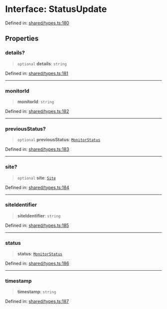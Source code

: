 # Interface: StatusUpdate

Defined in: [shared/types.ts:180](https://github.com/Nick2bad4u/Uptime-Watcher/blob/main/shared/types.ts#L180)

## Properties

### details?

> `optional` **details**: `string`

Defined in: [shared/types.ts:181](https://github.com/Nick2bad4u/Uptime-Watcher/blob/main/shared/types.ts#L181)

***

### monitorId

> **monitorId**: `string`

Defined in: [shared/types.ts:182](https://github.com/Nick2bad4u/Uptime-Watcher/blob/main/shared/types.ts#L182)

***

### previousStatus?

> `optional` **previousStatus**: [`MonitorStatus`](../type-aliases/MonitorStatus.md)

Defined in: [shared/types.ts:183](https://github.com/Nick2bad4u/Uptime-Watcher/blob/main/shared/types.ts#L183)

***

### site?

> `optional` **site**: [`Site`](Site.md)

Defined in: [shared/types.ts:184](https://github.com/Nick2bad4u/Uptime-Watcher/blob/main/shared/types.ts#L184)

***

### siteIdentifier

> **siteIdentifier**: `string`

Defined in: [shared/types.ts:185](https://github.com/Nick2bad4u/Uptime-Watcher/blob/main/shared/types.ts#L185)

***

### status

> **status**: [`MonitorStatus`](../type-aliases/MonitorStatus.md)

Defined in: [shared/types.ts:186](https://github.com/Nick2bad4u/Uptime-Watcher/blob/main/shared/types.ts#L186)

***

### timestamp

> **timestamp**: `string`

Defined in: [shared/types.ts:187](https://github.com/Nick2bad4u/Uptime-Watcher/blob/main/shared/types.ts#L187)
